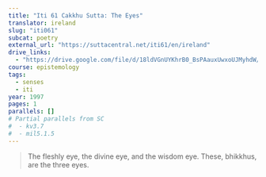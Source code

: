 ```yaml
---
title: "Iti 61 Cakkhu Sutta: The Eyes"
translator: ireland
slug: "iti061"
subcat: poetry
external_url: "https://suttacentral.net/iti61/en/ireland"
drive_links:
  - "https://drive.google.com/file/d/18ldVGnUYKhrB0_BsPAauxUwxoUJMyhdW/view?usp=drivesdk"
course: epistemology
tags:
  - senses
  - iti
year: 1997
pages: 1
parallels: []
# Partial parallels from SC
#  - kv3.7
#  - mil5.1.5
---
```


> The fleshly eye, the divine eye, and the wisdom eye. These, bhikkhus, are the three eyes.

<!---->
